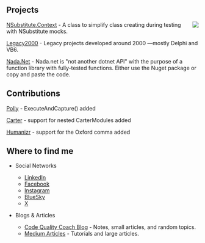 
## Projects

<a href="https://github.com/OnkelMato">
  <img src="https://github-readme-stats.vercel.app/api?username=OnkelMato&count_private=true&show_icons=true" align="right" />
</a>

[NSubstitute.Context](https://github.com/OnkelMato/NSubstitute.Context) - A class to simplify class creating during testing with NSubstitute mocks. 

[Legacy2000](https://github.com/OnkelMato/Legacy2000) - Legacy projects developed around 2000 —mostly Delphi and VB6.

[Nada.Net](https://github.com/OnkelMato/Nada.Net) - Nada.net is "not another dotnet API" with the purpose of a function library with fully-tested functions. Either use the Nuget package or copy and paste the code.

## Contributions

[Polly](https://github.com/Ashrafnet/Polly) - ExecuteAndCapture() added

[Carter](https://github.com/CarterCommunity/Carter) - support for nested CarterModules added

[Humanizr](https://github.com/humanizr/Humanizer/) - support for the Oxford comma added


## Where to find me

* Social Networks
  *  [LinkedIn](https://www.linkedin.com/in/thomas-ley/)
  *  [Facebook](https://www.facebook.com/thomas.ley.windeck)
  *  [Instagram](https://www.instagram.com/thomas.ley.windeck/)
  *  [BlueSky](https://bsky.app/profile/codequalitycoach.bsky.social)
  *  [X](https://x.com/OnkelMato)

* Blogs & Articles
  * [Code Quality Coach Blog](https://codequalitycoach.de/) - Notes, small articles, and random topics.
  * [Medium Articles](https://medium.com/@thomas-ley) - Tutorials and large articles.
